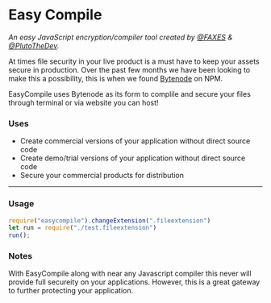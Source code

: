 # Easy Compile

*An easy JavaScript encryption/compiler tool created by [@FAXES](https://github.com/FAXES) & [@PlutoTheDev](https://github.com/braxtongpoll).*

At times file security in your live product is a must have to keep your assets secure in production. Over the past few months we have been looking to make this a possibility, this is when we found [Bytenode](https://www.npmjs.com/package/bytenode) on NPM.

EasyCompile uses Bytenode as its form to complile and secure your files through terminal or via website you can host!

### Uses

- Create commercial versions of your application without direct source code
- Create demo/trial versions of your application without direct source code
- Secure your commercial products for distribution

---

### Usage

```js
require("easycompile").changeExtension(".fileextension")
let run = require("./test.fileextension")
run();
```

### Notes
With EasyCompile along with near any Javascript compiler this never will provide full secureity on your applications. However, this is a great gateway to further protecting your application.
